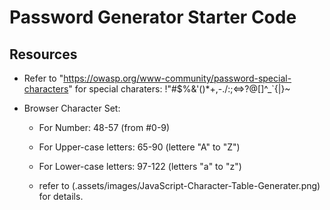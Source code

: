 # Password Generator Starter Code

## Resources
* Refer to "https://owasp.org/www-community/password-special-characters" for special charaters: !"#$%&'()*+,-./:;<=>?@[\]^_`{|}~

* Browser Character Set:
    * For Number: 48-57 (from #0-9)
    * For Upper-case letters: 65-90 (lettere "A" to "Z")
    * For Lower-case letters: 97-122 (letters "a" to "z")

    * refer to (.assets/images/JavaScript-Character-Table-Generater.png) for details.
